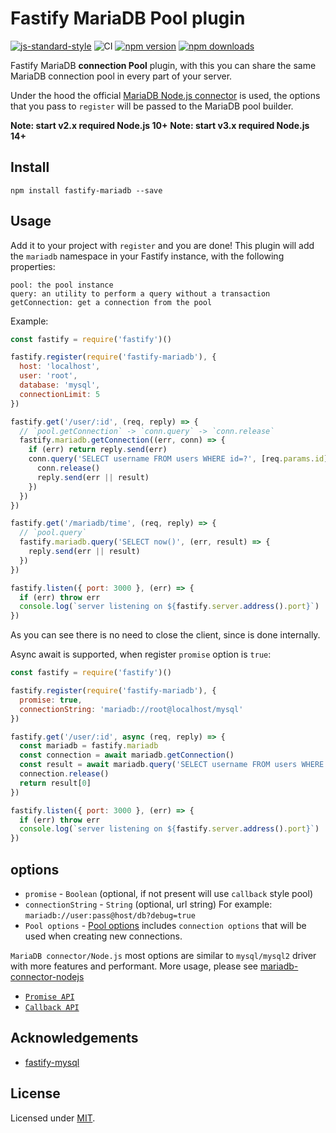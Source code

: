 # Fastify MariaDB Pool plugin

[![js-standard-style](https://img.shields.io/badge/code%20style-standard-brightgreen.svg?style=flat)](http://standardjs.com/)
![CI](https://github.com/jimmyolo/fastify-mariadb/workflows/CI/badge.svg)
[![npm version](https://img.shields.io/npm/v/fastify-mariadb.svg?style=flat)](https://www.npmjs.com/package/fastify-mariadb)
[![npm downloads](https://img.shields.io/npm/dm/fastify-mariadb.svg?style=flat)](https://www.npmjs.com/package/fastify-mariadb)
<!-- [![Known Vulnerabilities](https://snyk.io/test/github/jimmyolo/fastify-mariadb/badge.svg?targetFile=package.json&style=flat)](https://snyk.io/test/github/jimmyolo/fastify-mariadb?targetFile=package.json) -->
<!-- [![codecov](https://codecov.io/gh/jimmyolo/fastify-mariadb/branch/master/graph/badge.svg?style=flat)](https://codecov.io/gh/jimmyolo/fastify-mariadb) -->
<!--[![Greenkeeper badge](https://badges.greenkeeper.io/jimmyolo/fastify-mariadb.svg?style=flat)](https://greenkeeper.io/)-->

Fastify MariaDB **connection Pool** plugin, with this you can share the same MariaDB connection pool in every part of your server.

Under the hood the official [MariaDB Node.js connector](https://github.com/MariaDB/mariadb-connector-nodejs) is used, the options that you pass to `register` will be passed to the MariaDB pool builder.

**Note: start v2.x required Node.js 10+**
**Note: start v3.x required Node.js 14+**

## Install

```
npm install fastify-mariadb --save
```

## Usage

Add it to your project with `register` and you are done!
This plugin will add the `mariadb` namespace in your Fastify instance, with the following properties:

```
pool: the pool instance
query: an utility to perform a query without a transaction
getConnection: get a connection from the pool
```

Example:
```js
const fastify = require('fastify')()

fastify.register(require('fastify-mariadb'), {
  host: 'localhost',
  user: 'root',
  database: 'mysql',
  connectionLimit: 5
})

fastify.get('/user/:id', (req, reply) => {
  // `pool.getConnection` -> `conn.query` -> `conn.release`
  fastify.mariadb.getConnection((err, conn) => {
    if (err) return reply.send(err)
    conn.query('SELECT username FROM users WHERE id=?', [req.params.id], (err, result) => {
      conn.release()
      reply.send(err || result)
    })
  })
})

fastify.get('/mariadb/time', (req, reply) => {
  // `pool.query`
  fastify.mariadb.query('SELECT now()', (err, result) => {
    reply.send(err || result)
  })
})

fastify.listen({ port: 3000 }, (err) => {
  if (err) throw err
  console.log(`server listening on ${fastify.server.address().port}`)
})
```
As you can see there is no need to close the client, since is done internally.

Async await is supported, when register `promise` option is `true`:
```js
const fastify = require('fastify')()

fastify.register(require('fastify-mariadb'), {
  promise: true,
  connectionString: 'mariadb://root@localhost/mysql'
})

fastify.get('/user/:id', async (req, reply) => {
  const mariadb = fastify.mariadb
  const connection = await mariadb.getConnection()
  const result = await mariadb.query('SELECT username FROM users WHERE id=?', [req.params.id])
  connection.release()
  return result[0]
})

fastify.listen({ port: 3000 }, (err) => {
  if (err) throw err
  console.log(`server listening on ${fastify.server.address().port}`)
})
```

## options

* `promise` - `Boolean` (optional, if not present will use `callback` style pool)
* `connectionString` - `String` (optional, url string) For example: `mariadb://user:pass@host/db?debug=true`
* `Pool options` - [Pool options](https://github.com/MariaDB/mariadb-connector-nodejs/blob/master/documentation/promise-api.md#pool-options) includes `connection options` that will be used when creating new connections.

`MariaDB connector/Node.js` most options are similar to `mysql/mysql2` driver with more features and performant.
More usage, please see [mariadb-connector-nodejs](https://github.com/MariaDB/mariadb-connector-nodejs)
  * [`Promise API`](https://github.com/MariaDB/mariadb-connector-nodejs/blob/master/documentation/promise-api.md#promise-api)
  * [`Callback API`](https://github.com/MariaDB/mariadb-connector-nodejs/blob/master/documentation/callback-api.md#callback-api)

## Acknowledgements

- [fastify-mysql](https://github.com/fastify/fastify-mysql)


## License

Licensed under [MIT](./LICENSE).
